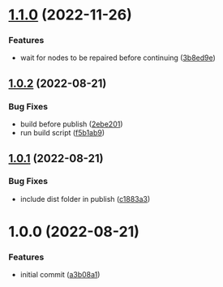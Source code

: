 # [1.1.0](https://github.com/Nicklason/node-auto-repair/compare/v1.0.2...v1.1.0) (2022-11-26)


### Features

* wait for nodes to be repaired before continuing ([3b8ed9e](https://github.com/Nicklason/node-auto-repair/commit/3b8ed9ebb0fcbed0971e33e5a81eead0b08242eb))

## [1.0.2](https://github.com/Nicklason/node-auto-repair/compare/v1.0.1...v1.0.2) (2022-08-21)


### Bug Fixes

* build before publish ([2ebe201](https://github.com/Nicklason/node-auto-repair/commit/2ebe2011bde89688a4d2c44ed77aa897e91e3684))
* run build script ([f5b1ab9](https://github.com/Nicklason/node-auto-repair/commit/f5b1ab984e320cbe126c9b76f7945d2d8a2f0687))

## [1.0.1](https://github.com/Nicklason/node-auto-repair/compare/v1.0.0...v1.0.1) (2022-08-21)


### Bug Fixes

* include dist folder in publish ([c1883a3](https://github.com/Nicklason/node-auto-repair/commit/c1883a3491c71ce5e42188e36578689ef5f18d82))

# 1.0.0 (2022-08-21)


### Features

* initial commit ([a3b08a1](https://github.com/Nicklason/node-auto-repair/commit/a3b08a1d0bf9b51962ddb0ce22f7b225464a6f34))
